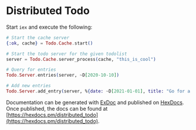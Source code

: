# Distributed Todo

Start `iex` and execute the following:

```elixir
# Start the cache server
{:ok, cache} = Todo.Cache.start()

# Start the todo server for the given todolist
server = Todo.Cache.server_process(cache, "this_is_cool")

# Query for entries
Todo.Server.entries(server, ~D[2020-10-10])

# Add new entries
Todo.Server.add_entry(server, %{date: ~D[2021-01-01], title: "Go for a walk"})
```

Documentation can be generated with [ExDoc](https://github.com/elixir-lang/ex_doc)
and published on [HexDocs](https://hexdocs.pm). Once published, the docs can
be found at [https://hexdocs.pm/distributed_todo](https://hexdocs.pm/distributed_todo).
